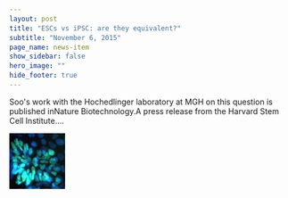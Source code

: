 ```yaml
---
layout: post
title: "ESCs vs iPSC: are they equivalent?"
subtitle: "November 6, 2015"
page_name: news-item
show_sidebar: false
hero_image: ""
hide_footer: true
---
```


Soo's work with the Hochedlinger laboratory at MGH on this question is published inNature Biotechnology.A press release from the Harvard Stem Cell Institute....

![Image](/img/news-images/hipsc-neural-differentiation-pax6.jpg)


